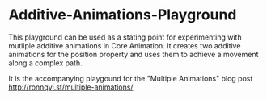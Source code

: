 Additive-Animations-Playground
==============================

 This playground can be used as a stating point for experimenting with
 mutliple additive animations in Core Animation. It creates two additive
 animations for the position property and uses them to achieve a movement
 along a complex path.

 It is the accompanying playgound for the "Multiple Animations" blog post
 http://ronnqvi.st/multiple-animations/
